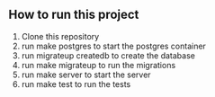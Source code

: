 ## How to run this project
1. Clone this repository
2. run make postgres to start the postgres container
3. run migrateup createdb to create the database
4. run make migrateup to run the migrations
5. run make server to start the server
6. run make test to run the tests